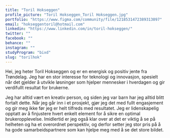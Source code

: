 ```yaml
---
title: "Toril Hokseggen"
profile_picture: "Toril Hokseggen_Toril Hokseggen.jpg"
portfolio: "https://www.figma.com/community/file/1218531472389313097"
email: "hokseggentoril@hotmail.com"
linkedin: "https://www.linkedin.com/in/toril-hokseggen/"
twitter: ""
facebook: ""
behance: ""
instagram: ""
studyProgram: "bixd"
slug: "torilhok"
---
```


Hei, jeg heter Toril Hokseggen og er en energisk og positiv jente fra Trøndelag. Jeg har en stor interesse for teknologi og innovasjon, spesielt når det gjelder å utvikle løsninger som hjelper mennesker i hverdagen og gir verdifullt resultat for brukerne.

Jeg har alltid vært en kreativ person, og siden jeg var barn har jeg alltid blitt fortalt dette. Når jeg går inn i et prosjekt, gjør jeg det med fullt engasjement og gir meg ikke før jeg er helt tilfreds med resultatet. Jeg er lidenskapelig opptatt av å finjustere hvert enkelt element for å sikre en optimal brukeropplevelse. Imidlertid er jeg også klar over at det er viktig å se på helheten og ha et overordnet perspektiv, og derfor setter jeg stor pris på å ha gode samarbeidspartnere som kan hjelpe meg med å se det store bildet.
